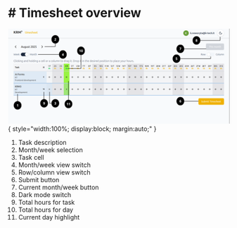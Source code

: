 # # Timesheet overview
![](./assets/overview.png){ style="width:100%; display:block; margin:auto;" }

1. Task description
2. Month/week selection
3. Task cell
4. Month/week view switch
5. Row/column view switch
6. Submit button
7. Current month/week button
8. Dark mode switch
9. Total hours for task
10. Total hours for day
11. Current day highlight
